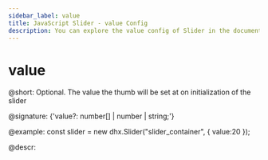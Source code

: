 ```yaml
---
sidebar_label: value
title: JavaScript Slider - value Config 
description: You can explore the value config of Slider in the documentation of the DHTMLX JavaScript UI library. Browse developer guides and API reference, try out code examples and live demos, and download a free 30-day evaluation version of DHTMLX Suite 7.
---
```


# value

@short: Optional. The value the thumb will be set at on initialization of the slider

@signature: {'value?: number[] | number | string;'}

@example:
const slider = new dhx.Slider("slider_container", { 
    value:20
});

@descr:

[comment]: # (@related: slider/initializing_slider.md#configuration-properties slider/configuring_slider.md#initial-value)
